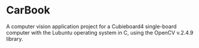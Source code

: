 # CarBook
A computer vision application project for a Cubieboard4 single-board computer with
the Lubuntu operating system in C, using the OpenCV v.2.4.9 library.
